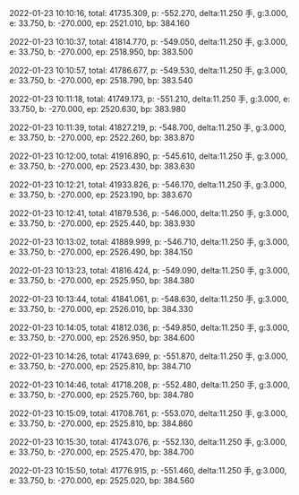 2022-01-23 10:10:16, total: 41735.309, p: -552.270, delta:11.250 手, g:3.000, e: 33.750, b: -270.000, ep: 2521.010, bp: 384.160

2022-01-23 10:10:37, total: 41814.770, p: -549.050, delta:11.250 手, g:3.000, e: 33.750, b: -270.000, ep: 2518.950, bp: 383.500

2022-01-23 10:10:57, total: 41786.677, p: -549.530, delta:11.250 手, g:3.000, e: 33.750, b: -270.000, ep: 2518.790, bp: 383.540

2022-01-23 10:11:18, total: 41749.173, p: -551.210, delta:11.250 手, g:3.000, e: 33.750, b: -270.000, ep: 2520.630, bp: 383.980

2022-01-23 10:11:39, total: 41827.219, p: -548.700, delta:11.250 手, g:3.000, e: 33.750, b: -270.000, ep: 2522.260, bp: 383.870

2022-01-23 10:12:00, total: 41916.890, p: -545.610, delta:11.250 手, g:3.000, e: 33.750, b: -270.000, ep: 2523.430, bp: 383.630

2022-01-23 10:12:21, total: 41933.826, p: -546.170, delta:11.250 手, g:3.000, e: 33.750, b: -270.000, ep: 2523.190, bp: 383.670

2022-01-23 10:12:41, total: 41879.536, p: -546.000, delta:11.250 手, g:3.000, e: 33.750, b: -270.000, ep: 2525.440, bp: 383.930

2022-01-23 10:13:02, total: 41889.999, p: -546.710, delta:11.250 手, g:3.000, e: 33.750, b: -270.000, ep: 2526.490, bp: 384.150

2022-01-23 10:13:23, total: 41816.424, p: -549.090, delta:11.250 手, g:3.000, e: 33.750, b: -270.000, ep: 2525.950, bp: 384.380

2022-01-23 10:13:44, total: 41841.061, p: -548.630, delta:11.250 手, g:3.000, e: 33.750, b: -270.000, ep: 2526.010, bp: 384.330

2022-01-23 10:14:05, total: 41812.036, p: -549.850, delta:11.250 手, g:3.000, e: 33.750, b: -270.000, ep: 2526.950, bp: 384.600

2022-01-23 10:14:26, total: 41743.699, p: -551.870, delta:11.250 手, g:3.000, e: 33.750, b: -270.000, ep: 2525.810, bp: 384.710

2022-01-23 10:14:46, total: 41718.208, p: -552.480, delta:11.250 手, g:3.000, e: 33.750, b: -270.000, ep: 2525.760, bp: 384.780

2022-01-23 10:15:09, total: 41708.761, p: -553.070, delta:11.250 手, g:3.000, e: 33.750, b: -270.000, ep: 2525.810, bp: 384.860

2022-01-23 10:15:30, total: 41743.076, p: -552.130, delta:11.250 手, g:3.000, e: 33.750, b: -270.000, ep: 2525.470, bp: 384.700

2022-01-23 10:15:50, total: 41776.915, p: -551.460, delta:11.250 手, g:3.000, e: 33.750, b: -270.000, ep: 2525.020, bp: 384.560